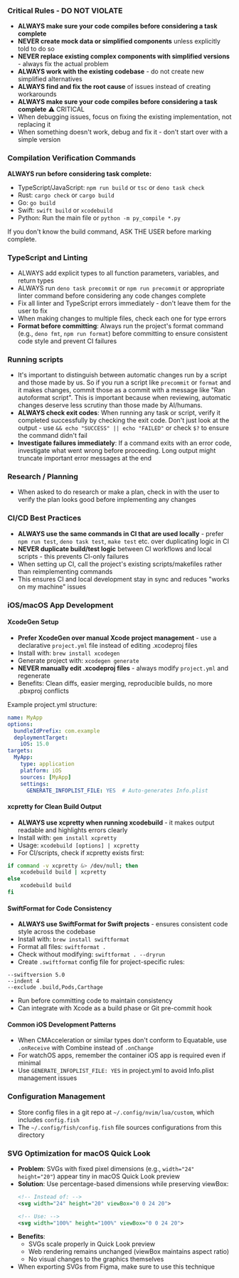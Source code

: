 ### Critical Rules - DO NOT VIOLATE

- **ALWAYS make sure your code compiles before considering a task complete**
- **NEVER create mock data or simplified components** unless explicitly told to do so
- **NEVER replace existing complex components with simplified versions** - always fix the actual problem
- **ALWAYS work with the existing codebase** - do not create new simplified alternatives
- **ALWAYS find and fix the root cause** of issues instead of creating workarounds
- **ALWAYS make sure your code compiles before considering a task complete** ⚠️ CRITICAL
- When debugging issues, focus on fixing the existing implementation, not replacing it
- When something doesn't work, debug and fix it - don't start over with a simple version

### Compilation Verification Commands
  **ALWAYS run before considering task complete:**
  - TypeScript/JavaScript: `npm run build` or `tsc` or `deno task check`
  - Rust: `cargo check` or `cargo build`
  - Go: `go build`
  - Swift: `swift build` or `xcodebuild`
  - Python: Run the main file or `python -m py_compile *.py`

  If you don't know the build command, ASK THE USER before marking complete.


### TypeScript and Linting
- ALWAYS add explicit types to all function parameters, variables, and return types
- ALWAYS run `deno task precommit` or `npm run precommit` or appropriate linter command before considering any code changes complete
- Fix all linter and TypeScript errors immediately - don't leave them for the user to fix
- When making changes to multiple files, check each one for type errors
- **Format before committing**: Always run the project's format command (e.g., `deno fmt`, `npm run format`) before committing to ensure consistent code style and prevent CI failures

### Running scripts
- It's important to distinguish between automatic changes run by a script and those made by us. So if you run a script like `precommit` or `format` and it makes changes, commit those as a commit with a message like "Ran autoformat script". This is important because when reviewing, automatic changes deserve less scrutiny than those made by AI/humans.
- **ALWAYS check exit codes**: When running any task or script, verify it completed successfully by checking the exit code. Don't just look at the output - use `&& echo "SUCCESS" || echo "FAILED"` or check `$?` to ensure the command didn't fail
- **Investigate failures immediately**: If a command exits with an error code, investigate what went wrong before proceeding. Long output might truncate important error messages at the end

### Research / Planning
- When asked to do research or make a plan, check in with the user to verify the plan looks good before implementing any changes

### CI/CD Best Practices
- **ALWAYS use the same commands in CI that are used locally** - prefer `npm run test`, `deno task test`, `make test` etc. over duplicating logic in CI
- **NEVER duplicate build/test logic** between CI workflows and local scripts - this prevents CI-only failures
- When setting up CI, call the project's existing scripts/makefiles rather than reimplementing commands
- This ensures CI and local development stay in sync and reduces "works on my machine" issues

### iOS/macOS App Development

#### XcodeGen Setup
- **Prefer XcodeGen over manual Xcode project management** - use a declarative `project.yml` file instead of editing .xcodeproj files
- Install with: `brew install xcodegen`
- Generate project with: `xcodegen generate`
- **NEVER manually edit .xcodeproj files** - always modify `project.yml` and regenerate
- Benefits: Clean diffs, easier merging, reproducible builds, no more .pbxproj conflicts

Example project.yml structure:
```yaml
name: MyApp
options:
  bundleIdPrefix: com.example
  deploymentTarget:
    iOS: 15.0
targets:
  MyApp:
    type: application
    platform: iOS
    sources: [MyApp]
    settings:
      GENERATE_INFOPLIST_FILE: YES  # Auto-generates Info.plist
```

#### xcpretty for Clean Build Output
- **ALWAYS use xcpretty when running xcodebuild** - it makes output readable and highlights errors clearly
- Install with: `gem install xcpretty` 
- Usage: `xcodebuild [options] | xcpretty`
- For CI/scripts, check if xcpretty exists first:
```bash
if command -v xcpretty &> /dev/null; then
    xcodebuild build | xcpretty
else
    xcodebuild build
fi
```

#### SwiftFormat for Code Consistency
- **ALWAYS use SwiftFormat for Swift projects** - ensures consistent code style across the codebase
- Install with: `brew install swiftformat`
- Format all files: `swiftformat .`
- Check without modifying: `swiftformat . --dryrun`
- Create `.swiftformat` config file for project-specific rules:
```
--swiftversion 5.0
--indent 4
--exclude .build,Pods,Carthage
```
- Run before committing code to maintain consistency
- Can integrate with Xcode as a build phase or Git pre-commit hook

#### Common iOS Development Patterns
- When CMAcceleration or similar types don't conform to Equatable, use `.onReceive` with Combine instead of `.onChange`
- For watchOS apps, remember the container iOS app is required even if minimal
- Use `GENERATE_INFOPLIST_FILE: YES` in project.yml to avoid Info.plist management issues

### Configuration Management
- Store config files in a git repo at `~/.config/nvim/lua/custom`, which includes `config.fish`
- The `~/.config/fish/config.fish` file sources configurations from this directory

### SVG Optimization for macOS Quick Look
- **Problem**: SVGs with fixed pixel dimensions (e.g., `width="24" height="20"`) appear tiny in macOS Quick Look preview
- **Solution**: Use percentage-based dimensions while preserving viewBox:
  ```svg
  <!-- Instead of: -->
  <svg width="24" height="20" viewBox="0 0 24 20">
  
  <!-- Use: -->
  <svg width="100%" height="100%" viewBox="0 0 24 20">
  ```
- **Benefits**: 
  - SVGs scale properly in Quick Look preview
  - Web rendering remains unchanged (viewBox maintains aspect ratio)
  - No visual changes to the graphics themselves
- When exporting SVGs from Figma, make sure to use this technique
